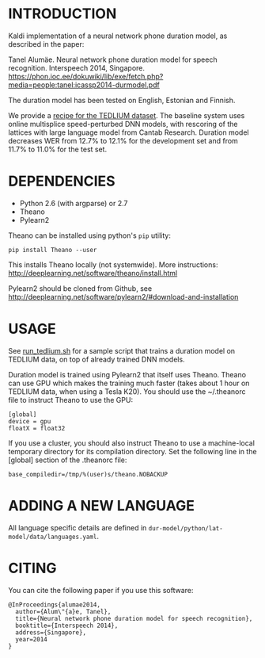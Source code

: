 INTRODUCTION
============

Kaldi implementation of a neural network phone duration model, as described in
the paper:

Tanel Alumäe. Neural network phone duration model for speech recognition. 
Interspeech 2014, Singapore.
https://phon.ioc.ee/dokuwiki/lib/exe/fetch.php?media=people:tanel:icassp2014-durmodel.pdf

The duration model has been tested on English, Estonian and Finnish.

We provide a [recipe for the TEDLIUM dataset](run_tedlium.sh). The baseline system uses online 
multisplice speed-perturbed DNN models, with rescoring of the lattices with large language model from Cantab Research. Duration model decreases 
WER from 12.7% to 12.1% for the development set and from 11.7% to 11.0% for the test set.


DEPENDENCIES
============

  * Python 2.6 (with argparse) or 2.7
  * Theano
  * Pylearn2
  
Theano can be installed using python's `pip` utility:

    pip install Theano --user

This installs Theano locally (not systemwide). More instructions: 
http://deeplearning.net/software/theano/install.html

Pylearn2 should be cloned from Github, see 
http://deeplearning.net/software/pylearn2/#download-and-installation
  
  
USAGE
=====

See [run_tedlium.sh](run_tedlium.sh) for a sample script that trains a duration model
on TEDLIUM data, on top of already trained DNN models. 

Duration model is trained using Pylearn2 that itself uses Theano. Theano
can use GPU which makes the training much faster (takes about 1 hour on
TEDLIUM data, when using a Tesla K20). You should use the ~/.theanorc 
file to instruct Theano to use the GPU:

    [global]
    device = gpu 
    floatX = float32

If you use a cluster, you should also instruct Theano to use a 
machine-local temporary directory for its compilation directory. Set the
following line in the [global] section of the .theanorc file:

    base_compiledir=/tmp/%(user)s/theano.NOBACKUP


ADDING A NEW LANGUAGE
=====================

All language specific details are defined in `dur-model/python/lat-model/data/languages.yaml`.

CITING
======

You can cite the following paper if you use this software:

    @InProceedings{alumae2014,
      author={Alum\"{a}e, Tanel},
      title={Neural network phone duration model for speech recognition},
      booktitle={Interspeech 2014},
      address={Singapore},
      year=2014
    }
